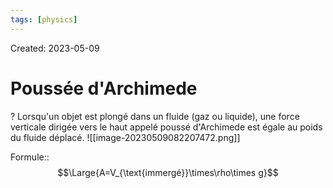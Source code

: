```yaml
---
tags: [physics] 
---
```

Created: 2023-05-09

# Poussée d'Archimede
?
Lorsqu'un objet est plongé dans un fluide (gaz ou liquide), une force verticale dirigée vers le haut appelé poussé d'Archimede est égale au poids du fluide déplacé.
![[image-20230509082207472.png]]
<!--SR:!2024-02-16,119,170-->

Formule::$$\Large{A=V_{\text{immergé}}\times\rho\times g}$$
<!--SR:!2023-11-16,24,130-->